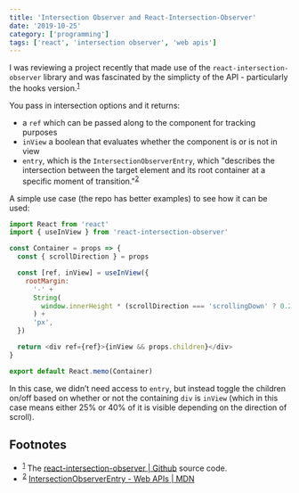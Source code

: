 ```yaml
---
title: 'Intersection Observer and React-Intersection-Observer'
date: '2019-10-25'
category: ['programming']
tags: ['react', 'intersection observer', 'web apis']
---
```


I was reviewing a project recently that made use of the `react-intersection-observer` library and was fascinated by the simplicty of the API - particularly the hooks version.<sup>[1](#footnotes)</sup><a id="fn1"></a>

You pass in intersection options and it returns:

- a `ref` which can be passed along to the component for tracking purposes
- `inView` a boolean that evaluates whether the component is or is not in view
- `entry`, which is the `IntersectionObserverEntry`, which "describes the intersection between the target element and its root container at a specific moment of transition."<sup>[2](#footnotes)</sup><a id="fn2"></a>

A simple use case (the repo has better examples) to see how it can be used:

```javascript
import React from 'react'
import { useInView } from 'react-intersection-observer'

const Container = props => {
  const { scrollDirection } = props

  const [ref, inView] = useInView({
    rootMargin:
      '-' +
      String(
        window.innerHeight * (scrollDirection === 'scrollingDown' ? 0.25 : 0.4)
      ) +
      'px',
  })

  return <div ref={ref}>{inView && props.children}</div>
}

export default React.memo(Container)
```

In this case, we didn’t need access to `entry`, but instead toggle the children on/off based on whether or not the containing `div` is `inView` (which in this case means either 25% or 40% of it is visible depending on the direction of scroll).

## Footnotes

- <sup>[1](#fn1)</sup> The [react-intersection-observer | Github](https://github.com/thebuilder/react-intersection-observer) source code.
- <sup>[2](#fn2)</sup> [IntersectionObserverEntry - Web APIs | MDN](https://developer.mozilla.org/en-US/docs/Web/API/IntersectionObserverEntry)
